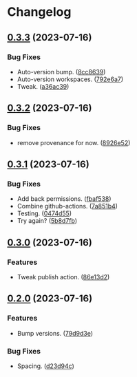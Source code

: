 # Changelog

## [0.3.3](https://github.com/mlatham/cyber.js/compare/v0.3.2...v0.3.3) (2023-07-16)


### Bug Fixes

* Auto-version bump. ([8cc8639](https://github.com/mlatham/cyber.js/commit/8cc863989e3b8a5fe70b7b18d778f037c691c485))
* Auto-version workspaces. ([792e6a7](https://github.com/mlatham/cyber.js/commit/792e6a71ff0f3c1b0526859f7b86049caf12bce6))
* Tweak. ([a36ac39](https://github.com/mlatham/cyber.js/commit/a36ac39a267a6a2fa3df58d561429e507dd70d99))

## [0.3.2](https://github.com/mlatham/cyber.js/compare/v0.3.1...v0.3.2) (2023-07-16)


### Bug Fixes

* remove provenance for now. ([8926e52](https://github.com/mlatham/cyber.js/commit/8926e52f4035c4eac76c64c2e2b85e05228a525d))

## [0.3.1](https://github.com/mlatham/cyber.js/compare/v0.3.0...v0.3.1) (2023-07-16)


### Bug Fixes

* Add back permissions. ([fbaf538](https://github.com/mlatham/cyber.js/commit/fbaf538e627d92aeb1cb345d23c8efa20451908e))
* Combine github-actions. ([7a851b4](https://github.com/mlatham/cyber.js/commit/7a851b4727388b0b4071950e2b02a5859486bba6))
* Testing. ([0474d55](https://github.com/mlatham/cyber.js/commit/0474d550966d2b1521cfc8964e72f9e7e06ffaf2))
* Try again? ([5b8d7fb](https://github.com/mlatham/cyber.js/commit/5b8d7fbd4e68be22bc20d78fdac2de49692ec4fd))

## [0.3.0](https://github.com/mlatham/cyber.js/compare/v0.2.0...v0.3.0) (2023-07-16)


### Features

* Tweak publish action. ([86e13d2](https://github.com/mlatham/cyber.js/commit/86e13d22361f25d0ca4c8cd1202be636c18cd7d8))

## [0.2.0](https://github.com/mlatham/cyber.js/compare/v0.1.8...v0.2.0) (2023-07-16)


### Features

* Bump versions. ([79d9d3e](https://github.com/mlatham/cyber.js/commit/79d9d3e6254c416083874b7320b5629b9a780798))


### Bug Fixes

* Spacing. ([d23d94c](https://github.com/mlatham/cyber.js/commit/d23d94c269ca8dc1d164fb6e9916fce797befc74))
